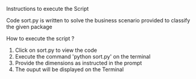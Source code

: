 Instructions to execute the Script

Code sort.py is written to solve the business scenario provided to classify the given package

How to execute the script ? 

1. Click on sort.py to view the code  
2. Execute the command 'python sort.py' on the terminal 
3. Provide the dimensions as instructed in the prompt 
4. The ouput will be displayed on the Terminal 


